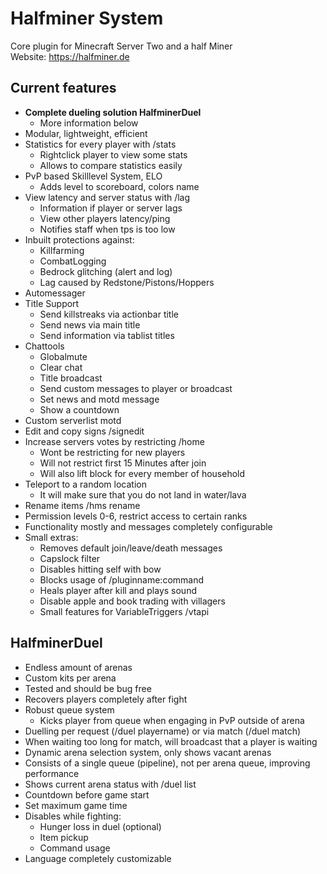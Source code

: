 # Halfminer System
Core plugin for Minecraft Server Two and a half Miner  
Website: https://halfminer.de

Current features
-------
- **Complete dueling solution HalfminerDuel**
  - More information below
- Modular, lightweight, efficient
- Statistics for every player with /stats
  - Rightclick player to view some stats
  - Allows to compare statistics easily
- PvP based Skilllevel System, ELO
  - Adds level to scoreboard, colors name
- View latency and server status with /lag
  - Information if player or server lags
  - View other players latency/ping
  - Notifies staff when tps is too low
- Inbuilt protections against:
  - Killfarming
  - CombatLogging
  - Bedrock glitching (alert and log)
  - Lag caused by Redstone/Pistons/Hoppers
- Automessager
- Title Support
  - Send killstreaks via actionbar title
  - Send news via main title
  - Send information via tablist titles
- Chattools
  - Globalmute
  - Clear chat
  - Title broadcast
  - Send custom messages to player or broadcast
  - Set news and motd message
  - Show a countdown
- Custom serverlist motd
- Edit and copy signs /signedit
- Increase servers votes by restricting /home
  - Wont be restricting for new players
  - Will not restrict first 15 Minutes after join
  - Will also lift block for every member of household
- Teleport to a random location
  - It will make sure that you do not land in water/lava
- Rename items /hms rename
- Permission levels 0-6, restrict access to certain ranks
- Functionality mostly and messages completely configurable
- Small extras:
  - Removes default join/leave/death messages
  - Capslock filter
  - Disables hitting self with bow
  - Blocks usage of /pluginname:command
  - Heals player after kill and plays sound
  - Disable apple and book trading with villagers
  - Small features for VariableTriggers /vtapi

HalfminerDuel
-------
- Endless amount of arenas
- Custom kits per arena
- Tested and should be bug free
- Recovers players completely after fight
- Robust queue system
  - Kicks player from queue when engaging in PvP outside of arena
- Duelling per request (/duel playername) or via match (/duel match)
- When waiting too long for match, will broadcast that a player is waiting
- Dynamic arena selection system, only shows vacant arenas
- Consists of a single queue (pipeline), not per arena queue, improving performance
- Shows current arena status with /duel list
- Countdown before game start
- Set maximum game time
- Disables while fighting:
  - Hunger loss in duel (optional)
  - Item pickup
  - Command usage
- Language completely customizable